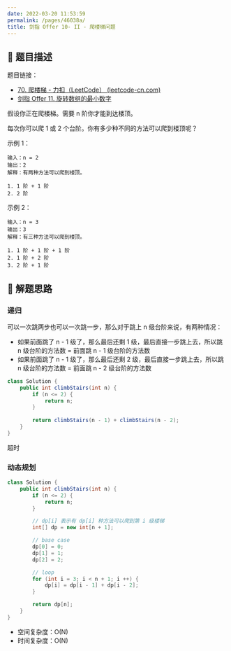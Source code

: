 ```yaml
---
date: 2022-03-20 11:53:59
permalink: /pages/46038a/
title: 剑指 Offer 10- II - 爬楼梯问题
---
```


## 📃 题目描述

题目链接：

- [70. 爬楼梯 - 力扣（LeetCode） (leetcode-cn.com)](https://leetcode-cn.com/problems/climbing-stairs/)
- [剑指 Offer 11. 旋转数组的最小数字](https://leetcode.cn/problems/xuan-zhuan-shu-zu-de-zui-xiao-shu-zi-lcof/)

假设你正在爬楼梯。需要 n 阶你才能到达楼顶。

每次你可以爬 1 或 2 个台阶。你有多少种不同的方法可以爬到楼顶呢？

示例 1：

```
输入：n = 2
输出：2
解释：有两种方法可以爬到楼顶。

1. 1 阶 + 1 阶
2. 2 阶
```

示例 2：

```
输入：n = 3
输出：3
解释：有三种方法可以爬到楼顶。

1. 1 阶 + 1 阶 + 1 阶
2. 1 阶 + 2 阶
3. 2 阶 + 1 阶
```



## 🔔 解题思路

### 递归

可以一次跳两步也可以一次跳一步，那么对于跳上 n 级台阶来说，有两种情况：

- 如果前面跳了 n - 1 级了，那么最后还剩 1 级，最后直接一步跳上去，所以跳 n 级台阶的方法数 = 前面跳 n - 1 级台阶的方法数
- 如果前面跳了 n - 1 级了，那么最后还剩 2 级，最后直接一步跳上去，所以跳 n 级台阶的方法数 = 前面跳 n - 2 级台阶的方法数

```java
class Solution {
    public int climbStairs(int n) {
        if (n <= 2) {
            return n;
        }
        
        return climbStairs(n - 1) + climbStairs(n - 2);
    }
}
```

超时

### 动态规划


```java
class Solution {
    public int climbStairs(int n) {
        if (n <= 2) {
            return n;
        }

        // dp[i] 表示有 dp[i] 种方法可以爬到第 i 级楼梯
        int[] dp = new int[n + 1];

        // base case
        dp[0] = 0;
        dp[1] = 1;
        dp[2] = 2;

        // loop
        for (int i = 3; i < n + 1; i ++) {
            dp[i] = dp[i - 1] + dp[i - 2];
        }

        return dp[n];
    }
}
```

- 空间复杂度：O(N)
- 时间复杂度：O(N)

